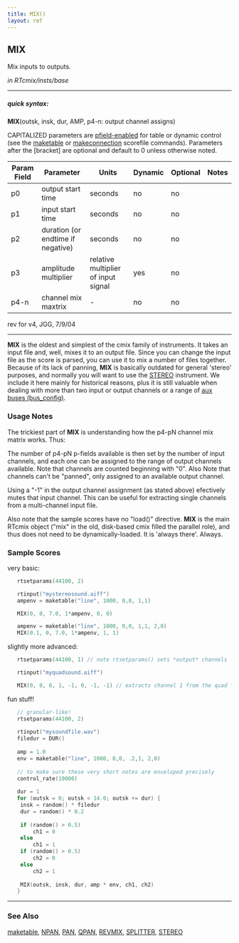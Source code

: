 ```yaml
---
title: MIX()
layout: ref
---
```


## MIX

Mix inputs to outputs.

*in RTcmix/insts/base*  
  

-----

##### quick syntax:

**MIX**(outsk, insk, dur, AMP, p4-n: output channel assigns)

CAPITALIZED parameters are [pfield-enabled](pfield-enabled.html) for
table or dynamic control (see the
[maketable](../scorefile/maketable.html) or
[makeconnection](../scorefile/makeconnection.html) scorefile
commands). Parameters after the \[bracket\] are optional and default to
0 unless otherwise noted.


Param Field	| Parameter | Units | Dynamic | Optional | Notes
----------- | --------- | ----- | -------- | --------- | ---------
p0 | output start time | seconds | no | no | 
p1 | input start time | seconds | no | no | 
p2 | duration (or endtime if negative) | seconds | no | no | 
p3 | amplitude multiplier | relative multiplier of input signal | yes | no | 
p4-n | channel mix maxtrix |  -  | no | no | 

   rev for v4, JGG, 7/9/04

  

-----

  
**MIX** is the oldest and simplest of the cmix family of instruments. It
takes an input file and, well, mixes it to an output file. Since you can
change the input file as the score is parsed, you can use it to mix a
number of files together. Because of its lack of panning, **MIX** is
basically outdated for general 'stereo' purposes, and normally you will
want to use the [STEREO](STEREO.html) instrument. We include it here
mainly for historical reasons, plus it is still valuable when dealing
with more than two input or output channels or a range of [aux buses
(bus\_config)](../scorefile/bus_config.html).

### Usage Notes

The trickiest part of **MIX** is understanding how the p4-pN channel mix
matrix works. Thus:  

The number of p4-pN p-fields available is then set by the number of
input channels, and each one can be assigned to the range of output
channels available. Note that channels are counted beginning with "0".
Also Note that channels can't be "panned", only assigned to an available
output channel.

Using a "-1" in the output channel assignment (as stated above)
efectively mutes that input channel. This can be useful for extracting
single channels from a multi-channel input file.

Also note that the sample scores have no "load()" directive. **MIX** is
the main RTcmix object ("mix" in the old, disk-based cmix filled the
parallel role), and thus does not need to be dynamically-loaded. It is
'always there'. Always.

### Sample Scores

very basic:

```cpp
   rtsetparams(44100, 2)

   rtinput("mystereosound.aiff")
   ampenv = maketable("line", 1000, 0,0, 1,1)

   MIX(0, 0, 7.0, 1*ampenv, 0, 0)

   ampenv = maketable("line", 1000, 0,0, 1,1, 2,0)
   MIX(0.1, 0, 7.0, 1*ampenv, 1, 1)
```

  
  
slightly more advanced:

```cpp
   rtsetparams(44100, 1) // note rtsetparams() sets *output* channels

   rtinput("myquadsound.aiff")

   MIX(0, 0, 6, 1, -1, 0, -1, -1) // extracts channel 1 from the quad file
```

  
  
fun stuff\!

```cpp
   // granular-like!
   rtsetparams(44100, 2)
   
   rtinput("mysoundfile.wav")
   filedur = DUR()
   
   amp = 1.0
   env = maketable("line", 1000, 0,0, .2,1, 2,0)
   
   // to make sure these very short notes are enveloped precisely
   control_rate(10000)
   
   dur = 1
   for (outsk = 0; outsk < 14.0; outsk += dur) {
    insk = random() * filedur
    dur = random() * 0.2
   
    if (random() > 0.5)
        ch1 = 0
    else
        ch1 = 1
    if (random() > 0.5)
        ch2 = 0
    else
        ch2 = 1
   
    MIX(outsk, insk, dur, amp * env, ch1, ch2)
   }
```

  

-----

### See Also

[maketable](../scorefile/maketable.html), [NPAN](NPAN.html),
[PAN](PAN.html), [QPAN](QPAN.html), [REVMIX](REVMIX.html),
[SPLITTER](SPLITTER.html), [STEREO](STEREO.html)
